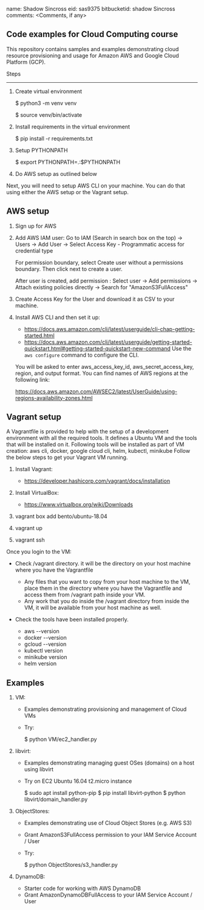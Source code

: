 
name: Shadow Sincross
eid: sas9375
bitbucketid: shadow Sincross
comments: <Comments, if any>

Code examples for Cloud Computing course
-----------------------------------------

This repository contains samples and examples demonstrating cloud resource provisioning and usage
for Amazon AWS and Google Cloud Platform (GCP).

Steps

------

1) Create virtual environment

   $ python3 -m venv venv 

   $ source venv/bin/activate

2) Install requirements in the virtual environment

   $ pip install -r requirements.txt

3) Setup PYTHONPATH

   $ export PYTHONPATH=.:$PYTHONPATH

4) Do AWS setup as outlined below

Next, you will need to setup AWS CLI on your machine.
You can do that using either the AWS setup or the Vagrant setup.


AWS setup
-----------

1) Sign up for AWS

2) Add AWS IAM user:
   Go to IAM (Search in search box on the top) ->
   Users -> Add User -> Select Access Key - Programmatic access for credential type
   
   For permission boundary, select Create user without a permissions
   boundary. Then click next to create a user.
   
   After user is created, add permission : Select user -> Add
   permissions -> Attach existing policies directly -> Search for
   "AmazonS3FullAccess"

3) Create Access Key for the User and download it as CSV to your machine.

4) Install AWS CLI and then set it up:
   - https://docs.aws.amazon.com/cli/latest/userguide/cli-chap-getting-started.html
   - https://docs.aws.amazon.com/cli/latest/userguide/getting-started-quickstart.html#getting-started-quickstart-new-command
   Use the ```aws configure``` command to configure the CLI.
   
   You will be asked to enter aws_access_key_id, aws_secret_access_key, region, and output format.
   You can find names of AWS regions at the following link:

   https://docs.aws.amazon.com/AWSEC2/latest/UserGuide/using-regions-availability-zones.html


Vagrant setup
-------------
A Vagrantfile is provided to help with the setup of a development environment with all the required tools.
It defines a Ubuntu VM and the tools that will be installed on it.
Following tools will be installed as part of VM creation: aws cli, docker, google cloud cli, helm, kubectl, minikube
Follow the below steps to get your Vagrant VM running.

1) Install Vagrant:
   - https://developer.hashicorp.com/vagrant/docs/installation

2) Install VirtualBox:
   - https://www.virtualbox.org/wiki/Downloads

3) vagrant box add bento/ubuntu-18.04

4) vagrant up

5) vagrant ssh

Once you login to the VM:
- Check /vagrant directory.
  it will be the directory on your host machine where you have the Vagrantfile 
  - Any files that you want to copy from your host machine to the VM, place them in the directory where you have the Vagrantfile and access them from /vagrant path inside your VM.
  - Any work that you do inside the /vagrant directory from inside the VM, it will be available from your host machine as well.

- Check the tools have been installed properly. 
  - aws --version
  - docker --version
  - gcloud --version
  - kubectl version
  - minikube version
  - helm version



Examples
---------
1) VM: 
   - Examples demonstrating provisioning and management of Cloud VMs
   - Try:

     $ python VM/ec2_handler.py

2) libvirt:
   - Examples demonstrating managing guest OSes (domains) on a host using libvirt
   - Try on EC2 Ubuntu 16.04 t2.micro instance

     $ sudo apt install python-pip
     $ pip install libvirt-python
     $ python libvirt/domain_handler.py

3) ObjectStores:
   - Examples demonstrating use of Cloud Object Stores (e.g. AWS S3)
   - Grant AmazonS3FullAccess permission to your IAM Service Account / User
   - Try:

     $ python ObjectStores/s3_handler.py

4) DynamoDB:
   - Starter code for working with AWS DynamoDB
   - Grant AmazonDynamoDBFullAccess to your IAM Service Account / User

